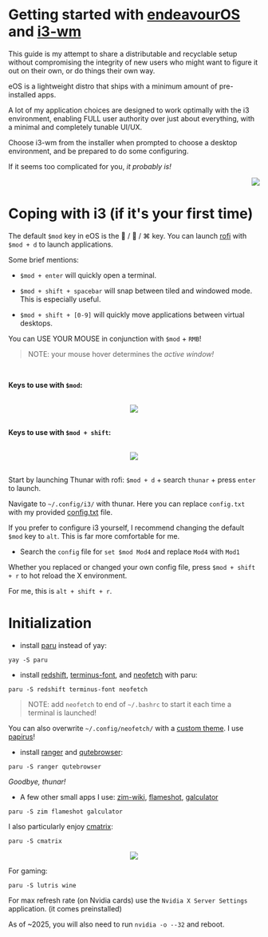 # Getting started with [endeavourOS](https://endeavouros.com/) and [i3-wm](https://i3wm.org/)

This guide is my attempt to share a distributable and recyclable setup without compromising the integrity of new users who might want to figure it out on their own, or do things their own way.

eOS is a lightweight distro that ships with a minimum amount of pre-installed apps.

A lot of my application choices are designed to work optimally with the i3 environment, enabling FULL user authority over just about everything, with a minimal and completely tunable UI/UX.

Choose i3-wm from the installer when prompted to choose a desktop environment, and be prepared to do some configuring.

If it seems too complicated for you, *it probably is!*

<div align="right">
 <a href="">
    <img src="https://github.com/TekkadanPlays/eOS-Dotfiles/blob/main/1706459290178581.png">
  </a>
</div>

# Coping with i3 (if it's your first time)

The default ```$mod``` key in eOS is the  /  / ⌘ key. You can launch [rofi](https://github.com/davatorium/rofi) with ```$mod + d``` to launch applications.

Some brief mentions:

- ```$mod + enter``` will quickly open a terminal.

- ```$mod + shift + spacebar``` will snap between tiled and windowed mode. This is especially useful.

- ```$mod + shift + [0-9]``` will quickly move applications between virtual desktops.

You can USE YOUR MOUSE in conjunction with ```$mod``` + ```RMB```! 

> NOTE: your mouse hover determines the *active window!*

<br>

**Keys to use with ```$mod```:**

<br>
<div align="center">
 <a href="">
    <img src="https://i3wm.org/docs/4.0/keyboard-layer1.png">
  </a>
</div>
<br>

**Keys to use with ```$mod + shift```:**

<br>
<div align="center">
 <a href="">
    <img src="https://i3wm.org/docs/4.0/keyboard-layer2.png">
  </a>
</div>
<br>

Start by launching Thunar with rofi: ```$mod + d``` + search ```thunar``` + press ```enter``` to launch.

Navigate to ```~/.config/i3/``` with thunar. Here you can replace ```config.txt``` with my provided [config.txt](https://github.com/TekkadanPlays/Getting-Started-with-eOS/blob/cd9552227b6f4c5f66b166faa395dabeb05afb11/config.txt) file.

If you prefer to configure i3 yourself, I recommend changing the default ```$mod``` key to ```alt```. This is far more comfortable for me.

- Search the ```config``` file for ```set $mod Mod4``` and replace ```Mod4``` with ```Mod1```

Whether you replaced or changed your own config file, press ```$mod + shift + r``` to hot reload the X environment. 

For me, this is ```alt + shift + r```.

# Initialization

- install [paru](https://github.com/Morganamilo/paru) instead of yay:

```
yay -S paru
```

- install [redshift](https://github.com/jonls/redshift), [terminus-font](https://files.ax86.net/terminus-ttf/), and [neofetch](https://github.com/dylanaraps/neofetch) with paru:

```
paru -S redshift terminus-font neofetch
```

> NOTE: add ```neofetch``` to end of ```~/.bashrc``` to start it each time a terminal is launched!

You can also overwrite ```~/.config/neofetch/``` with a [custom theme](https://github.com/chick2d/neofetch-themes). I use [papirus](https://github.com/chick2d/neofetch-themes/blob/main/normal/papirus.conf)!

- install [ranger](https://github.com/ranger/ranger) and [qutebrowser](https://qutebrowser.org/): 

```
paru -S ranger qutebrowser
```
*Goodbye, thunar!*

- A few other small apps I use: [zim-wiki](https://zim-wiki.org/), [flameshot](https://flameshot.org/), [galculator](http://galculator.mnim.org/)

```
paru -S zim flameshot galculator
```

I also particularly enjoy [cmatrix](https://github.com/abishekvashok/cmatrix): 

```
paru -S cmatrix
```

<div align="center">
 <a href="">
    <img src="https://github.com/abishekvashok/cmatrix/blob/master/data/img/capture_orig.gif">
  </a>
</div>

For gaming:
```
paru -S lutris wine
```

For max refresh rate (on Nvidia cards) use the ```Nvidia X Server Settings``` application. (it comes preinstalled)

As of ~2025, you will also need to run ```nvidia -o --32``` and reboot.
